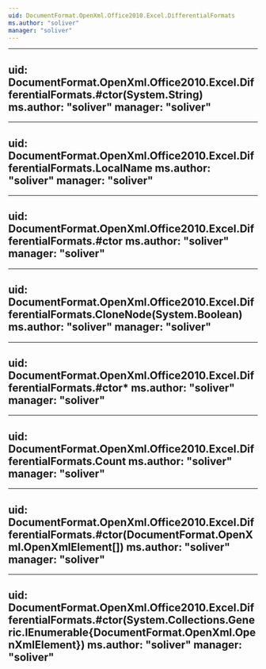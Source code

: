 ```yaml
---
uid: DocumentFormat.OpenXml.Office2010.Excel.DifferentialFormats
ms.author: "soliver"
manager: "soliver"
---
```


---
uid: DocumentFormat.OpenXml.Office2010.Excel.DifferentialFormats.#ctor(System.String)
ms.author: "soliver"
manager: "soliver"
---

---
uid: DocumentFormat.OpenXml.Office2010.Excel.DifferentialFormats.LocalName
ms.author: "soliver"
manager: "soliver"
---

---
uid: DocumentFormat.OpenXml.Office2010.Excel.DifferentialFormats.#ctor
ms.author: "soliver"
manager: "soliver"
---

---
uid: DocumentFormat.OpenXml.Office2010.Excel.DifferentialFormats.CloneNode(System.Boolean)
ms.author: "soliver"
manager: "soliver"
---

---
uid: DocumentFormat.OpenXml.Office2010.Excel.DifferentialFormats.#ctor*
ms.author: "soliver"
manager: "soliver"
---

---
uid: DocumentFormat.OpenXml.Office2010.Excel.DifferentialFormats.Count
ms.author: "soliver"
manager: "soliver"
---

---
uid: DocumentFormat.OpenXml.Office2010.Excel.DifferentialFormats.#ctor(DocumentFormat.OpenXml.OpenXmlElement[])
ms.author: "soliver"
manager: "soliver"
---

---
uid: DocumentFormat.OpenXml.Office2010.Excel.DifferentialFormats.#ctor(System.Collections.Generic.IEnumerable{DocumentFormat.OpenXml.OpenXmlElement})
ms.author: "soliver"
manager: "soliver"
---
